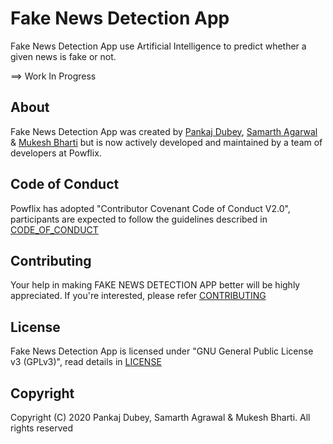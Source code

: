 # Fake News Detection App

Fake News Detection App use Artificial Intelligence to predict whether a given news is fake or not.

==> Work In Progress

## About

Fake News Detection App was created by [Pankaj Dubey](https://github.com/pankajdubeyjava), [Samarth Agarwal](https://github.com/) & [Mukesh Bharti](https://github.com/mukesh123456789) but is now actively developed and maintained by a team of developers at Powflix.

## Code of Conduct

Powflix has adopted "Contributor Covenant Code of Conduct V2.0", participants are expected to follow the guidelines described in [CODE_OF_CONDUCT](https://github.com/powflix/fake_news_detection_app/blob/master/CODE_OF_CONDUCT.md)

## Contributing

Your help in making FAKE NEWS DETECTION APP better will be highly appreciated. If you're interested, please refer [CONTRIBUTING](https://github.com/powflix/fake_news_detection_app/blob/master/CONTRIBUTING.md)

## License

Fake News Detection App is licensed under "GNU General Public License v3 (GPLv3)", read details in [LICENSE](https://github.com/powflix/fake_news_detection_app/blob/master/LICENSE)

## Copyright

Copyright (C) 2020 Pankaj Dubey, Samarth Agrawal & Mukesh Bharti. All rights reserved